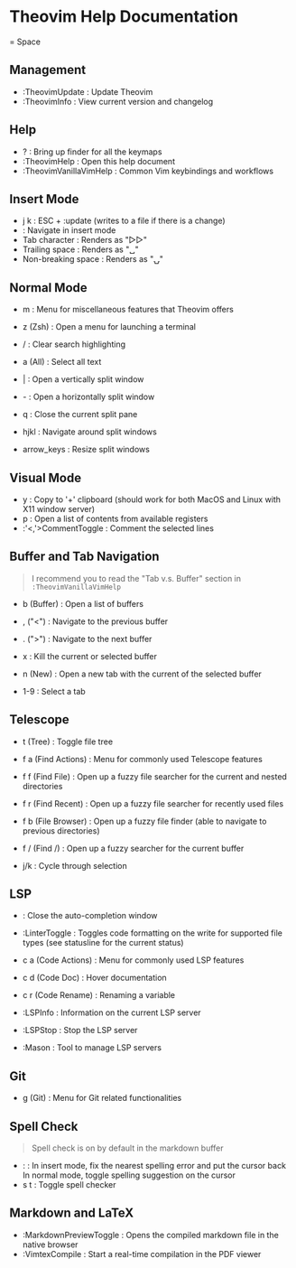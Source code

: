 # Theovim Help Documentation

<leader> = Space

## Management

- :TheovimUpdate              : Update Theovim
- :TheovimInfo                : View current version and changelog

## Help

- <leader> ?                  : Bring up finder for all the keymaps
- :TheovimHelp                : Open this help document
- :TheovimVanillaVimHelp      : Common Vim keybindings and workflows

## Insert Mode

- j k                         : ESC + :update (writes to a file if there is a change)
- <C-hjkl>                    : Navigate in insert mode
- Tab character               : Renders as "▷▷"
- Trailing space              : Renders as "␣"
- Non-breaking space          : Renders as "⍽"

## Normal Mode

- <leader> m                  : Menu for miscellaneous features that Theovim offers

- <leader> z (Zsh)            : Open a menu for launching a terminal
- <leader> /                  : Clear search highlighting
- <leader> a (All)            : Select all text

- <leader> |                  : Open a vertically split window
- <leader> -                  : Open a horizontally split window
- <leader> q                  : Close the current split pane
- <leader> hjkl               : Navigate around split windows
- <leader> arrow_keys         : Resize split windows

## Visual Mode

- <leader> y                  : Copy to '+' clipboard (should work for both MacOS and Linux with X11 window server)
- <leader> p                  : Open a list of contents from available registers
- :'<,'>CommentToggle         : Comment the selected lines

## Buffer and Tab Navigation

> I recommend you to read the "Tab v.s. Buffer" section in `:TheovimVanillaVimHelp`

- <leader> b (Buffer)         : Open a list of buffers
- <leader> , ("<")            : Navigate to the previous buffer
- <leader> . (">")            : Navigate to the next buffer
- <leader> x                  : Kill the current or selected buffer

- <leader> n (New)            : Open a new tab with the current of the selected buffer
- <leader> 1-9                : Select a tab

## Telescope

- <leader> t (Tree)           : Toggle file tree

- <leader> f a (Find Actions) : Menu for commonly used Telescope features
- <leader> f f (Find File)    : Open up a fuzzy file searcher for the current and nested directories
- <leader> f r (Find Recent)  : Open up a fuzzy file searcher for recently used files
- <leader> f b (File Browser) : Open up a fuzzy file finder (able to navigate to previous directories)
- <leader> f / (Find /)       : Open up a fuzzy searcher for the current buffer

- <leader> j/k                : Cycle through selection

## LSP

- <C-e>                       : Close the auto-completion window

- :LinterToggle               : Toggles code formatting on the write for supported file types (see statusline for the current status)

- <leader> c a (Code Actions) : Menu for commonly used LSP features
- <leader> c d (Code Doc)     : Hover documentation
- <leader> c r (Code Rename)  : Renaming a variable
- :LSPInfo                    : Information on the current LSP server
- :LSPStop                    : Stop the LSP server
- :Mason                      : Tool to manage LSP servers

## Git

- <leader> g (Git)            : Menu for Git related functionalities

## Spell Check

> Spell check is on by default in the markdown buffer

- <C-s>:                      : In insert mode, fix the nearest spelling error and put the cursor back
                                In normal mode, toggle spelling suggestion on the cursor
- <leader> s t                : Toggle spell checker

## Markdown and LaTeX

- :MarkdownPreviewToggle      : Opens the compiled markdown file in the native browser
- :VimtexCompile              : Start a real-time compilation in the PDF viewer

